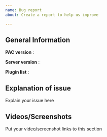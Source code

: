 ```yaml
---
name: Bug report
about: Create a report to help us improve

---
```


## General Information

**PAC version** :

**Server version** :

**Plugin list** :

## Explanation of issue
Explain your issue here

## Videos/Screenshots
Put your video/screenshot links to this section
